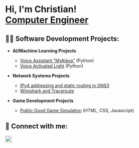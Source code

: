 <h1>Hi, I'm Christian! <br/><a href="https://github.com/joshmadakor1">Computer Engineer</a>

<h2>👨‍💻 Software Development Projects:</h2>

- <b>AI/Machine Learning Projects</b>
  - [Voice Assistant "MyAlexa"](https://github.com/jingmainacc/Voice-Assistant-MyAlexa-) (Python)
  - [Voice Activated Light](https://github.com/jingmainacc/Voice-Activated-Light) (Python)
    
- <b>Network Systems Projects</b>
  - [IPv4 addressing and static routing in GNS3](https://github.com/jingmainacc/IPv4-addressing-and-static-routing-in-GNS3)
  - [Wireshark and Traceroute](https://github.com/jingmainacc/Wireshark-and-Traceroute)
    
- <b>Game Development Projects</b>
  - [Public Good Game Simulation](https://github.com/jingmainacc/Public-Good-Game-Simulation) (HTML, CSS, Javascript)



<h2> 🤳 Connect with me:</h2>

[<img align="left" alt="JoshMadakor | LinkedIn" width="22px" src="https://cdn.jsdelivr.net/npm/simple-icons@v3/icons/linkedin.svg" />][linkedin]


[linkedin]: https://www.linkedin.com/in/christian-angelo-manalo-673026264/

<!--
**joshmadakor1/joshmadakor1** is a ✨ _special_ ✨ repository because its `README.md` (this file) appears on your GitHub profile.

Here are some ideas to get you started:

- 🔭 I’m currently working on ...
- 🌱 I’m currently learning ...
- 👯 I’m looking to collaborate on ...
- 🤔 I’m looking for help with ...
- 💬 Ask me about ...
- 📫 How to reach me: ...
- 😄 Pronouns: ...
- ⚡ Fun fact: ...
-->
